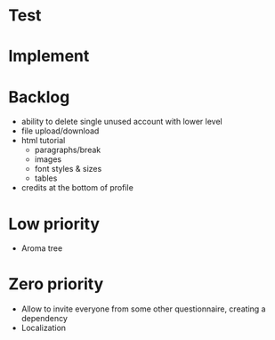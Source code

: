 # Test

# Implement

# Backlog
- ability to delete single unused account with lower level
- file upload/download
- html tutorial
    - paragraphs/break
    - images
    - font styles & sizes
    - tables
- credits at the bottom of profile

# Low priority
- Aroma tree

# Zero priority
- Allow to invite everyone from some other questionnaire, creating a dependency
- Localization

